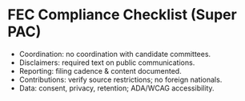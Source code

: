 # FEC Compliance Checklist (Super PAC)
- Coordination: no coordination with candidate committees.
- Disclaimers: required text on public communications.
- Reporting: filing cadence & content documented.
- Contributions: verify source restrictions; no foreign nationals.
- Data: consent, privacy, retention; ADA/WCAG accessibility.
